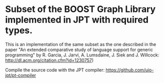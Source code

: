 Subset of the BOOST Graph Library implemented in JPT with required types.
========

This is an implementation of the same subset as the one described in the paper 
"An extended comparative study of language support for generic programming" by 
R. Garcia, J. Jarvi, A. Lumsdaine, J. Siek and J. Willcock: http://dl.acm.org/citation.cfm?id=1230757)

Compile the source code with the JPT compiler: https://github.com/uio-jpt/pt-compiler


